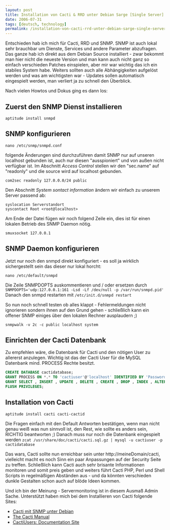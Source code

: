 ```yaml
---
layout: post
title: Installation von Cacti & RRD unter Debian Sarge [Single Server]
date: 2006-07-31
tags: [deutsch, technology]
permalink: /installation-von-cacti-rrd-unter-debian-sarge-single-server/
---
```


Entschieden hab ich mich für Cacti, RRD und SNMP. SNMP ist auch lokal sehr brauchbar um Dienste, Services und andere Parameter abzufragen. Das ganze hab ich direkt aus dem Debian Source installiert - zwar bekommt man hier nicht die neueste Version und man kann auch nicht ganz so einfach verschieden Patches einspielen, aber mir war wichtig das ich ein stabiles System habe. Weiters sollten auch alle Abhängigkeiten aufgelöst werden und was am wichtigsten war - Updates sollen automatisch eingespielt werden, man verliert ja zu schnell den Überblick.

Nach vielen Howtos und Dokus ging es dann los:

## Zuerst den SNMP Dienst installieren

`aptitude install snmpd`

## SNMP konfigurieren

`nano /etc/snmp/snmpd.conf`

folgende Änderungen sind durchzuführen damit SNMP nur auf unseren localhost gebunden ist, auch nur diesen "ausspioniert" und von außen nicht verfügbar ist.
Im Abschnitt _Access Control_ stellen wir den "sec.name" auf "readonly" und die source wird auf localhost gebunden.

`com2sec readonly 127.0.0.0/24 public`

Den Abschnitt _System sontact information_ ändern wir einfach zu unserem Server passend ab:

```
syslocation Serverstandort
syscontact Root <root@localhost>
```

Am Ende der Datei fügen wir noch folgend Zeile ein, dies ist für einen lokalen Betrieb des SNMP Daemon nötig.
 
`smuxsocket 127.0.0.1`
 
## SNMP Daemon konfigurieren
Jetzt nur noch den snmpd direkt konfiguriert - es soll ja wirklich sichergestellt sein das dieser nur lokal horcht:
 
`nano /etc/default/snmpd`
 
Die Zeile SNMPDOPTS auskommentieren und / oder ersetzen durch `SNMPDOPTS='udp:127.0.0.1:161 -Lsd -Lf /dev/null -p /var/run/snmpd.pid'` Danach den snmpd restarten mit `/etc/init.d/snmpd restart`

So nun noch schnell testen ob alles klappt - Fehlermeldungen nicht ignorieren sondern ihnen auf den Grund gehen - schließlich kann ein offener SNMP einiges über den lokalen Rechner ausplaudern ;)
 
`snmpwalk -v 2c -c public localhost system`
 
## Einrichten der Cacti Datenbank
Zu empfehlen wäre, die Datenbank für Cacti und den nötigen User zu allererst anzulegen. Wichtig ist das der Cacti User für die MySQL Datenbank mind. PROCESS Rechte besitzt.
```sql
CREATE DATABASE cactidatabase;
GRANT PROCESS ON *.* TO 'cactiuser'@'localhost' IDENTIFIED BY 'Password';
GRANT SELECT , INSERT , UPDATE , DELETE , CREATE , DROP , INDEX , ALTER ON `cactidatabase` . * TO 'cactiuser'@'localhost';
FLUSH PRIVILEGES;
```

## Installation von Cacti

`aptitude install cacti cacti-cactid`

Die Fragen einfach mit den Default Antworten bestätigen, wenn man nicht genau weiß was nun sinnvoll ist, den Rest, wie sollte es anders sein, RICHTIG beantworten ;) Danach muss nur noch die Datenbank eingespielt werden `zcat /usr/share/doc/cacti/cacti.sql.gz | mysql -u cactiuser -p cactidatabase`

Das wars, Cacti sollte nun erreichbar sein unter http://meineDomain/cacti, vielleicht macht es noch Sinn ein paar Anpassungen auf der Security Seite zu treffen. Schließlich kann Cacti auch sehr brisante Informationen monitoren und somit preis geben und weiters führt Cacti PHP, Perl und Shell Scripts in regelmäßigen Abständen aus - und da könnten verschieden dunkle Gestalten schon auch auf blöde Ideen kommen.

Und ich bin der Meinung - Servermonitoring ist in diesem Ausmaß Admin Sache. Unterstützt haben mich bei dem Installieren von Cacti folgende Sites:
* [Cacti mit SNMP unter Debian](http://www.sspace.de/archives/3-Cacti-mit-SNMP-unter-Debian.html) 
* [The Cacti Manual](http://www.cacti.net/downloads/docs/html/)
* [CactiUsers: Documentation Site](http://cactiusers.org/wiki/Homepage)